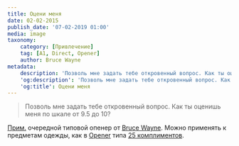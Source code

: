 ```yaml
---
title: Оцени меня
date: 02-02-2015
publish_date: '07-02-2019 01:00'
media: image
taxonomy:
    category: [Привлечение]
    tag: [A1, Direct, Opener]
    author: Bruce Wayne
metadata:
    description: 'Позволь мне задать тебе откровенный вопрос. Как ты оценишь меня по шкале от 9.5 до 10?'
    'og:description': 'Позволь мне задать тебе откровенный вопрос. Как ты оценишь меня по шкале от 9.5 до 10?'
    'og:title': Оцени меня
---
```


> Позволь мне задать тебе откровенный вопрос. Как ты оценишь меня по шкале от 9.5 до 10?

[Прим.](/players/dmitry-yakushev "Dmitry Yakushev") очередной типовой опенер от [Bruce Wayne](/authors/bruce-wayne). Можно применять к предметам одежды, как в [Opener](/taxonomy?name=tag&val=Opener) типа [25 комплиментов](/gambits/a1-30).